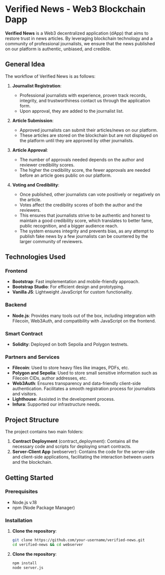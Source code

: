 # Verified News - Web3 Blockchain Dapp

**Verified News** is a Web3 decentralized application (dApp) that aims to restore trust in news articles. By leveraging blockchain technology and a community of professional journalists, we ensure that the news published on our platform is authentic, unbiased, and credible.

## General Idea

The workflow of Verified News is as follows:
1. **Journalist Registration**:
   - Professional journalists with experience, proven track records, integrity, and trustworthiness contact us through the application form.
   - Upon approval, they are added to the journalist list.

2. **Article Submission**:
   - Approved journalists can submit their articles/news on our platform.
   - These articles are stored on the blockchain but are not displayed on the platform until they are approved by other journalists.

3. **Article Approval**:
   - The number of approvals needed depends on the author and reviewer credibility scores.
   - The higher the credibility score, the fewer approvals are needed before an article goes public on our platform.

4. **Voting and Credibility**:
   - Once published, other journalists can vote positively or negatively on the article.
   - Votes affect the credibility scores of both the author and the reviewers.
   - This ensures that journalists strive to be authentic and honest to maintain a good credibility score, which translates to better fame, public recognition, and a bigger audience reach.
   - The system ensures integrity and prevents bias, as any attempt to publish fake news by a few journalists can be countered by the larger community of reviewers.

## Technologies Used

### Frontend
- **Bootstrap**: Fast implementation and mobile-friendly approach.
- **Bootstrap Studio**: For efficient design and prototyping.
- **Vanilla JS**: Lightweight JavaScript for custom functionality.

### Backend
- **Node.js**: Provides many tools out of the box, including integration with Filecoin, Web3Auth, and compatibility with JavaScript on the frontend.

### Smart Contract
- **Solidity**: Deployed on both Sepolia and Polygon testnets.

### Partners and Services
- **Filecoin**: Used to store heavy files like images, PDFs, etc.
- **Polygon and Sepolia**: Used to store small sensitive information such as Filecoin CIDs, author addresses, etc.
- **Web3Auth**: Ensures transparency and data-friendly client-side authentication. Facilitates a smooth registration process for journalists and visitors.
- **Lighthouse**: Assisted in the development process.
- **Infura**: Supported our infrastructure needs.

## Project Structure

The project contains two main folders:
1. **Contract Deployment** (contract_deployment): Contains all the necessary code and scripts for deploying smart contracts.
2. **Server-Client App** (webserver): Contains the code for the server-side and client-side applications, facilitating the interaction between users and the blockchain.

## Getting Started

### Prerequisites
- Node.js v.18
- npm (Node Package Manager)

### Installation

1. **Clone the repository**:
   ```sh
   git clone https://github.com/your-username/verified-news.git
   cd verified-news && cd webserver
2. **Clone the repository**:
   ```sh
   npm install
   node server.js

